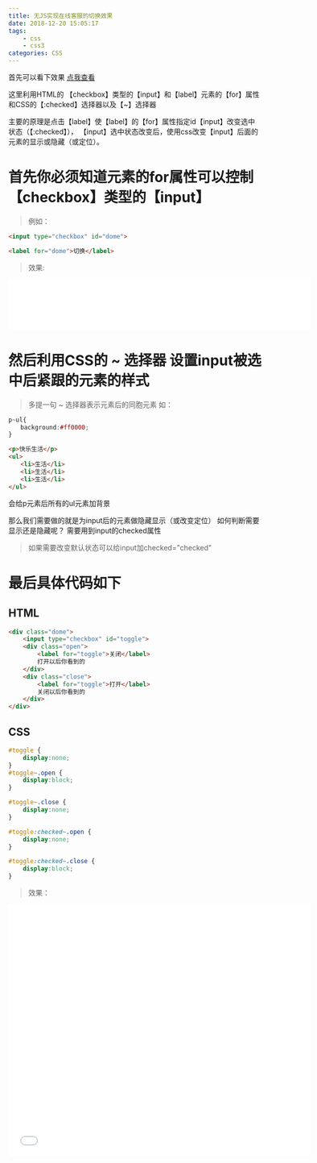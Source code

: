 ```yaml
---
title: 无JS实现在线客服的切换效果
date: 2018-12-20 15:05:17
tags:
    - css
    - css3
categories: CSS
---
```


首先可以看下效果
[点我查看](http://www.lofly.cn/)

这里利用HTML的 【checkbox】类型的【input】和【label】元素的【for】属性
和CSS的【:checked】选择器以及【~】选择器

主要的原理是点击【label】使【label】的【for】属性指定id【input】改变选中状态（【:checked】），
【input】选中状态改变后，使用css改变【input】后面的元素的显示或隐藏（或定位）。

<!-- more -->

# 首先你必须知道<label>元素的for属性可以控制【checkbox】类型的【input】
> 例如：

```html
<input type="checkbox" id="dome">

<label for="dome">切换</label>
```
> 效果:
<iframe src="{% asset_path 01.html %}" width="600" height="100" frameborder="no" border="0" marginwidth="0" marginheight="0" allowtransparency="yes"></iframe>

# 然后利用CSS的 ~ 选择器 设置input被选中后紧跟的元素的样式
> 多提一句
> ~ 选择器表示元素后的同胞元素
如：
```CSS
p~ul{
　　background:#ff0000;
}
```
```HTML
<p>快乐生活</p>
<ul>
　　<li>生活</li>
　　<li>生活</li>
　　<li>生活</li>
</ul>
```
会给p元素后所有的ul元素加背景

那么我们需要做的就是为input后的元素做隐藏显示（或改变定位）
如何判断需要显示还是隐藏呢？
需要用到input的checked属性

> 如果需要改变默认状态可以给input加checked="checked"

# 最后具体代码如下

## HTML
```html
<div class="dome">
    <input type="checkbox" id="toggle">
    <div class="open">
        <label for="toggle">关闭</label>
        打开以后你看到的
    </div>
    <div class="close">
        <label for="toggle">打开</label>
        关闭以后你看到的
    </div>
</div>
```

## CSS
```css
#toggle {
    display:none;
}
#toggle~.open {
    display:block;
}

#toggle~.close {
    display:none;
}

#toggle:checked~.open {
    display:none;
}

#toggle:checked~.close {
    display:block;
}
```

> 效果：

<iframe src="{% asset_path 02.html %}" width="600" height="500" frameborder="no" border="0" marginwidth="0" marginheight="0" allowtransparency="yes"></iframe>
